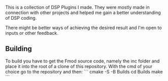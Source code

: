 This is a collection of DSP Plugins I made. They were mostly made in connection with other projects and helped me gain a better understanding of DSP coding.

There might be better ways of achieving the desired result and I'm open to inputs or other feedback.

<H2>Building</H2>
To build you have to get the Fmod source code, namely the inc folder and place it into the root of a clone of this repository.
With the cmd of your choice go to the repository and then:
```
cmake -S <desiredplugin> -B Builds
cd Builds
make
```
